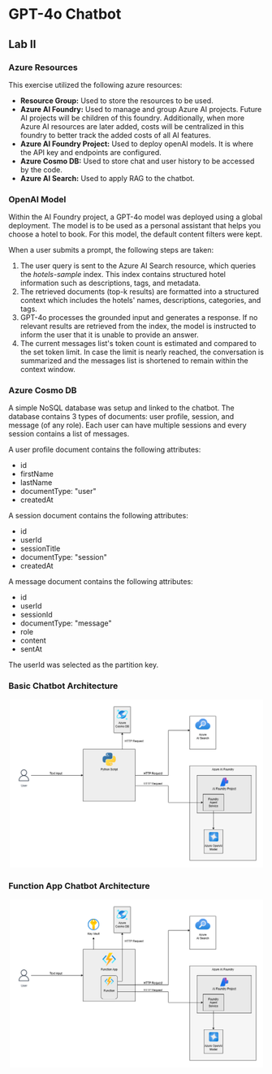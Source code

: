 # GPT-4o Chatbot

## Lab II
### Azure Resources
This exercise utilized the following azure resources:

<ul>
    <li><b>Resource Group:</b> Used to store the resources to be used.</li>
    <li><b>Azure AI Foundry:</b> Used to manage and group Azure AI projects. 
        Future AI projects will be children of this foundry. 
        Additionally, when more Azure AI resources are later added, costs will be 
        centralized in this foundry to better track the added costs of 
        all AI features.</li>
    <li><b>Azure AI Foundry Project:</b> Used to deploy openAI models.
        It is where the API key and endpoints are configured.</li>
    <li><b>Azure Cosmo DB:</b> Used to store chat and user history to be accessed by the code.</li>
    <li><b>Azure AI Search:</b> Used to apply RAG to the chatbot.</li>
</ul>

### OpenAI Model
Within the AI Foundry project, a GPT-4o model was deployed using a global deployment. The model is to be used as a personal assistant that helps you choose a hotel to book. For this model, the default content filters were kept.

When a user submits a prompt, the following steps are taken:
<ol>
  <li>The user query is sent to the Azure AI Search resource, which queries the <i>hotels-sample</i> index. This index contains structured hotel information such as descriptions, tags, and metadata.</li>
  <li>The retrieved documents (top-k results) are formatted into a structured context which includes the hotels' names, descriptions, categories, and tags.</li>
  <li>GPT-4o processes the grounded input and generates a response. If no relevant results are retrieved from the index, the model is instructed to inform the user that it is unable to provide an answer.</li>
  <li>The current messages list's token count is estimated and compared to the set token limit. In case the limit is nearly reached, the conversation is summarized and the messages list is shortened to remain within the context window.</li>
</ol>

### Azure Cosmo DB
A simple NoSQL database was setup and linked to the chatbot. The database contains 3 types of documents: user profile, session, and message (of any role). Each user can have multiple sessions and every session contains a list of messages.

A user profile document contains the following attributes:
<ul>
  <li>id</li>
  <li>firstName</li>
  <li>lastName</li>
  <li>documentType: "user"</li>
  <li>createdAt</li>
</ul>

A session document contains the following attributes:
<ul>
  <li>id</li>
  <li>userId</li>
  <li>sessionTitle</li>
  <li>documentType: "session"</li>
  <li>createdAt</li>
</ul>

A message document contains the following attributes:
<ul>
  <li>id</li>
  <li>userId</li>
  <li>sessionId</li>
  <li>documentType: "message"</li>
  <li>role</li>
  <li>content</li>
  <li>sentAt</li>
</ul>

The userId was selected as the partition key.


### Basic Chatbot Architecture
<p align="center">
  <img src="Chatbot Architecture v1.1.png" alt="Description" width="500"/>
</p>

### Function App Chatbot Architecture
<p align="center">
  <img src="Function App Chatbot Architecture v1.1.png" alt="Description" width="500"/>
</p>